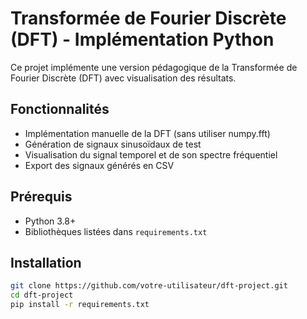 # Transformée de Fourier Discrète (DFT) - Implémentation Python

Ce projet implémente une version pédagogique de la Transformée de Fourier Discrète (DFT) avec visualisation des résultats.

## Fonctionnalités

- Implémentation manuelle de la DFT (sans utiliser numpy.fft)
- Génération de signaux sinusoïdaux de test
- Visualisation du signal temporel et de son spectre fréquentiel
- Export des signaux générés en CSV

## Prérequis

- Python 3.8+
- Bibliothèques listées dans `requirements.txt`

## Installation

```bash
git clone https://github.com/votre-utilisateur/dft-project.git
cd dft-project
pip install -r requirements.txt